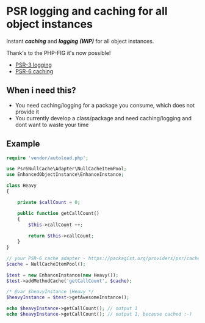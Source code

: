 
# PSR logging and caching for all object instances

Instant ***caching*** and ***logging (WIP)*** for all object instances.

Thank's to the PHP-FIG it's now possible!
- [PSR-3 logging](http://www.php-fig.org/psr/psr-3/)
- [PSR-6 caching](http://www.php-fig.org/psr/psr-6/)


## When i need this?

- You need caching/logging for a package you consume, which does not provide it
- You currently develop a class/package and need caching/logging and dont want to waste your time

## Example
```php
require 'vendor/autoload.php';

use Psr6NullCache\Adapter\NullCacheItemPool;
use EnhancedObjectInstance\EnhanceInstance;

class Heavy
{

    private $callCount = 0;

    public function getCallCount()
    {
        $this->callCount ++;
        
        return $this->callCount;
    }
}

// your PSR-6 cache adapter - https://packagist.org/providers/psr/cache-implementation
$cache = NullCacheItemPool();

$test = new EnhanceInstance(new Heavy());
$test->addMethodCache('getCallCount', $cache);

/* @var $heavyInstance \Heavy */
$heavyInstance = $test->getAwesomeInstance();

echo $heavyInstance->getCallCount(); // output 1
echo $heavyInstance->getCallCount(); // output 1, because cached :-)
```
